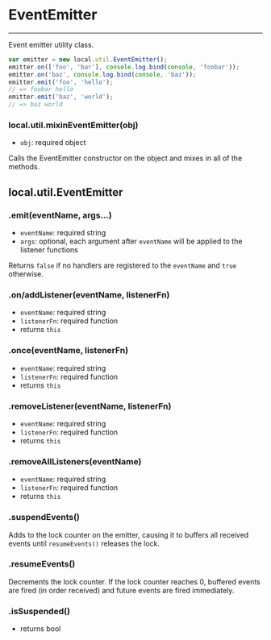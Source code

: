 EventEmitter
============

---

Event emitter utility class.

```javascript
var emitter = new local.util.EventEmitter();
emitter.on(['foo', 'bar'], console.log.bind(console, 'foobar'));
emitter.on('baz', console.log.bind(console, 'baz'));
emitter.emit('foo', 'hello');
// => foobar hello
emitter.emit('baz', 'world');
// => baz world
```

### local.util.mixinEventEmitter(obj)

 - `obj`: required object

Calls the EventEmitter constructor on the object and mixes in all of the methods.

## local.util.EventEmitter

### .emit(eventName, <span class="muted">args...</span>)

 - `eventName`: required string
 - `args`: optional, each argument after `eventName` will be applied to the listener functions

Returns `false` if no handlers are registered to the `eventName` and `true` otherwise.

### .on/addListener(eventName, listenerFn)

 - `eventName`: required string
 - `listenerFn`: required function
 - returns `this`

### .once(eventName, listenerFn)

 - `eventName`: required string
 - `listenerFn`: required function
 - returns `this`

### .removeListener(eventName, listenerFn)

 - `eventName`: required string
 - `listenerFn`: required function
 - returns `this`

### .removeAllListeners(eventName)

 - `eventName`: required string
 - `listenerFn`: required function
 - returns `this`

### .suspendEvents()

Adds to the lock counter on the emitter, causing it to buffers all received events until `resumeEvents()` releases the lock.

### .resumeEvents()

Decrements the lock counter. If the lock counter reaches 0, buffered events are fired (in order received) and future events are fired immediately.

### .isSuspended()

 - returns bool